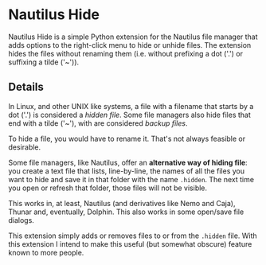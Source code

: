 Nautilus Hide
=============

Nautilus Hide is a simple Python extension for the Nautilus file manager that
adds options to the right-click menu to hide or unhide files.
The extension hides the files without renaming them (i.e. without prefixing a
dot ('.') or suffixing a tilde ('~')).


Details
-------

In Linux, and other UNIX like systems, a file with a filename that starts by a
dot ('.') is considered a *hidden file*.
Some file managers also hide files that end with a tilde ('~'), with are
considered *backup files*.

To hide a file, you would have to rename it. That's not always feasible or
desirable.

Some file managers, like Nautilus, offer an **alternative way of hiding file**:
you create a text file that lists, line-by-line, the names of all the files you
want to hide and save it in that folder with the name `.hidden`. The next time
you open or refresh that folder, those files will not be visible.

This works in, at least, Nautilus (and derivatives like Nemo and Caja), Thunar
and, eventually, Dolphin. This also works in some open/save file dialogs.

This extension simply adds or removes files to or from the `.hidden` file.
With this extension I intend to make this useful (but somewhat obscure) feature
known to more people.
